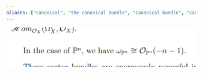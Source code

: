 ```yaml
---
aliases: ["canonical", "the canonical bundle", "Canonical bundle", "canonical bundle"]
---
```


![](../attachments/Pasted%20image%2020210626210812.png)